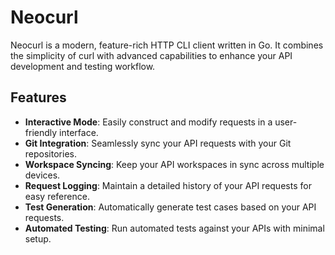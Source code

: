 # Neocurl

Neocurl is a modern, feature-rich HTTP CLI client written in Go. It combines the simplicity of curl with advanced capabilities to enhance your API development and testing workflow.

## Features

- **Interactive Mode**: Easily construct and modify requests in a user-friendly interface.
- **Git Integration**: Seamlessly sync your API requests with your Git repositories.
- **Workspace Syncing**: Keep your API workspaces in sync across multiple devices.
- **Request Logging**: Maintain a detailed history of your API requests for easy reference.
- **Test Generation**: Automatically generate test cases based on your API requests.
- **Automated Testing**: Run automated tests against your APIs with minimal setup.

